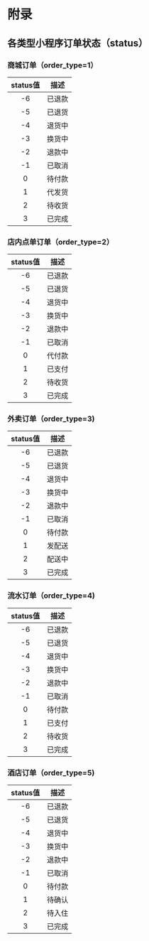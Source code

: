 # 附录

## 各类型小程序订单状态（status）

### 商城订单（order\_type=1）

| status值 | 描述 |
| :---: | :---: |
| -6 | 已退款 |
| -5 | 已退货 |
| -4 | 退货中 |
| -3 | 换货中 |
| -2 | 退款中 |
| -1 | 已取消 |
| 0 | 待付款 |
| 1 | 代发货 |
| 2 | 待收货 |
| 3 | 已完成 |

### 店内点单订单（order\_type=2）

| status值 | 描述 |
| :---: | :---: |
| -6 | 已退款 |
| -5 | 已退货 |
| -4 | 退货中 |
| -3 | 换货中 |
| -2 | 退款中 |
| -1 | 已取消 |
| 0 | 代付款 |
| 1 | 已支付 |
| 2 | 待收货 |
| 3 | 已完成 |

### 外卖订单（order\_type=3\)

| status值 | 描述 |
| :---: | :---: |
| -6 | 已退款 |
| -5 | 已退货 |
| -4 | 退货中 |
| -3 | 换货中 |
| -2 | 退款中 |
| -1 | 已取消 |
| 0 | 待付款 |
| 1 | 发配送 |
| 2 | 配送中 |
| 3 | 已完成 |

### 流水订单（order\_type=4\)

| status值 | 描述 |
| :---: | :---: |
| -6 | 已退款 |
| -5 | 已退货 |
| -4 | 退货中 |
| -3 | 换货中 |
| -2 | 退款中 |
| -1 | 已取消 |
| 0 | 待付款 |
| 1 | 已支付 |
| 2 | 待收货 |
| 3 | 已完成 |

### 酒店订单（order\_type=5\)

| status值 | 描述 |
| :---: | :---: |
| -6 | 已退款 |
| -5 | 已退货 |
| -4 | 退货中 |
| -3 | 换货中 |
| -2 | 退款中 |
| -1 | 已取消 |
| 0 | 待付款 |
| 1 | 待确认 |
| 2 | 待入住 |
| 3 | 已完成 |



